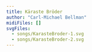 ```yaml
---
title: Käraste Bröder
author: "Carl-Michael Bellman"
midiFiles: []
svgFiles:
  - songs/KarasteBroder-1.svg
  - songs/KarasteBroder-2.svg
---
```

